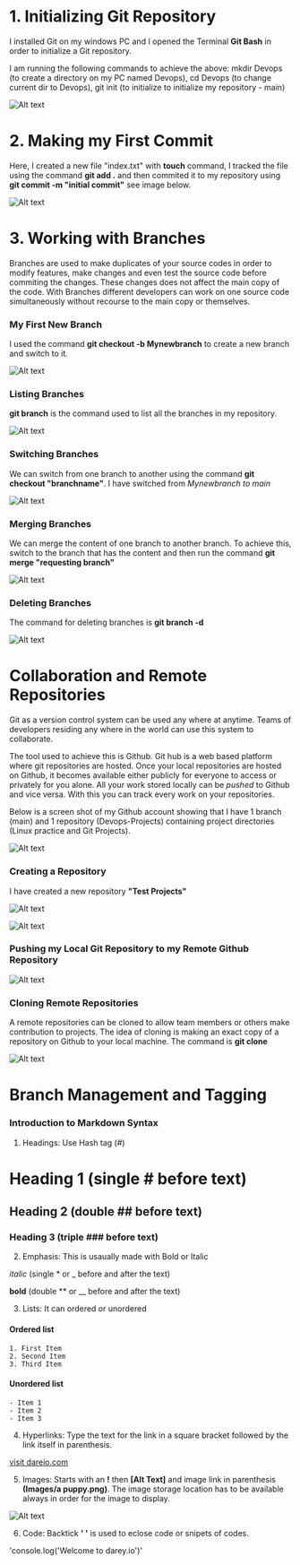 # 1. Initializing Git Repository

I installed Git on my windows PC and I opened the Terminal **Git Bash** in order to initialize a Git repository.

I am running the following commands to achieve the above: mkdir Devops (to create a directory on my PC named Devops), cd Devops (to change current dir to Devops), git init (to initialize to initialize my repository - main)

![Alt text](<Images/git init.png>)



# 2. Making my First Commit

Here, I created a new file "index.txt" with **touch** command, I tracked the file using the command **git add .** and then commited it to my repository using **git commit -m "initial commit"** see image below.

![Alt text](<Images/git commit.png>)



# 3. Working with Branches

Branches are used to make duplicates of your source codes in order to modify features, make changes and even test the source code before commiting the changes. These changes does not affect the main copy of the code. With Branches different developers can work on one source code simultaneously without recourse to the main copy or themselves.

### My First New Branch

I used the command **git checkout -b Mynewbranch** to create a new branch and switch to it.

![Alt text](<Images/git new branch.png>)


### Listing Branches

**git branch** is the command used to list all the branches in my repository.

![Alt text](<Images/git branch.png>)


### Switching Branches

We can switch from one branch to another using the command **git checkout "branchname"**. I have switched from *Mynewbranch to main*

![Alt text](<Images/git checkout branch.png>)



### Merging Branches

We can merge the content of one branch to another branch. To achieve this, switch to the branch that has the content and then run the command **git merge "requesting branch"**

![Alt text](<Images/git merge.png>)


### Deleting Branches

The command for deleting branches is **git branch -d <branchname>**

![Alt text](<Images/git branch delete.png>)






# Collaboration and Remote Repositories

Git as a version control system can be used any where at anytime. Teams of developers residing any where in the world can use this system to collaborate.

The tool used to achieve this is Github. Git hub is a web based platform where git repositories are hosted. Once your local repositories are hosted on Github, it becomes available either publicly for everyone to access or privately for you alone. All your work stored locally can be *pushed* to Github and vice versa. With this you can track every work on your repositories.

Below is a screen shot of my Github account showing that I have 1 branch (main) and 1 repository (Devops-Projects) containing project directories (Linux practice and Git Projects).

![Alt text](<Images/github account.png>)


### Creating a Repository

I have created a new repository **"Test Projects"**

![Alt text](<Images/github new repo.png>)

![Alt text](<Images/github new repo 2.png>)


### Pushing my Local Git Repository to my Remote Github Repository

![Alt text](<Images/git push to remote.png>)



### Cloning Remote Repositories

A remote repositories can be cloned to allow team members or others make contribution to projects.
The idea of cloning is making an exact copy of a repository on Github to your local machine. The command is **git clone <link to your reomte repository>**

![Alt text](<Images/git clone.png>)






# Branch Management and Tagging

### Introduction to Markdown Syntax

   1. Headings: Use Hash tag (#)

   # Heading 1 (single # before text)
   ## Heading 2 (double ## before text)
   ### Heading 3 (triple ### before text)


   2. Emphasis: This is usaually made with Bold or Italic

   *italic* (single * or _ before and after the text)

   **bold** (double ** or __ before and after the text)


   3. Lists: It can ordered or unordered

   #### Ordered list
    1. First Item
    2. Second Item
    3. Third Item

   #### Unordered list
    - Item 1
    - Item 2
    - Item 3

   4. Hyperlinks: Type the text for the link in a square bracket followed by the link itself in parenthesis.

   [visit dareio.com](https://www.dareyio.com)


   5. Images: Starts with an **!** then **[Alt Text]** and image link in parenthesis **(Images/a puppy.png)**. The image storage location has to be available always in order for the image to display.

   ![Alt text](<Images/a puppy.png>)


   6. Code: Backtick **' '** is used to eclose code or snipets of codes.

   'console.log('Welcome to darey.io')'

   